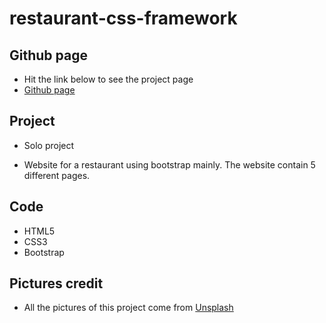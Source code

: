 # restaurant-css-framework

## Github page

- Hit the link below to see the project page
- [Github page](https://alexg-rgb.github.io/restaurant-css-framework/)

## Project

- Solo project

- Website for a restaurant using bootstrap mainly. The website contain 5 different pages.

## Code

- HTML5
- CSS3
- Bootstrap

## Pictures credit

- All the pictures of this project come from [Unsplash](https://unsplash.com)